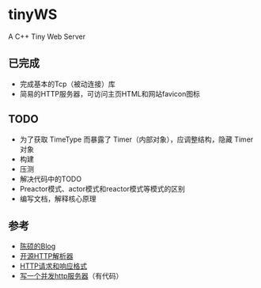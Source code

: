 # tinyWS
A C++ Tiny Web Server

## 已完成

- 完成基本的Tcp（被动连接）库
- 简易的HTTP服务器，可访问主页HTML和网站favicon图标

## TODO

- 为了获取 TimeType 而暴露了 Timer（内部对象），应调整结构，隐藏 Timer 对象
- 构建
- 压测
- 解决代码中的TODO
- Preactor模式、actor模式和reactor模式等模式的区别
- 编写文档，解释核心原理

## 参考

- [陈硕的Blog](http://www.cppblog.com/solstice/)
- [开源HTTP解析器](https://www.cnblogs.com/arnoldlu/p/6497837.html)
- [HTTP请求和响应格式](https://www.cnblogs.com/yaozhongxiao/archive/2013/03/02/2940252.html)
- [写一个并发http服务器](https://zhuanlan.zhihu.com/p/23336565)（有代码）
